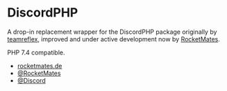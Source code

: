DiscordPHP
====

A drop-in replacement wrapper for the DiscordPHP package originally by [teamreflex](https://github.com/teamreflex), improved and under active development now by [RocketMates](https://github.com/rocketmates).

PHP 7.4 compatible.

- [rocketmates.de](https://rocketmates.de)
- [@RocketMates](https://twitter.com/RocketMates)
- [@Discord](http://twitter.com/Discord)
